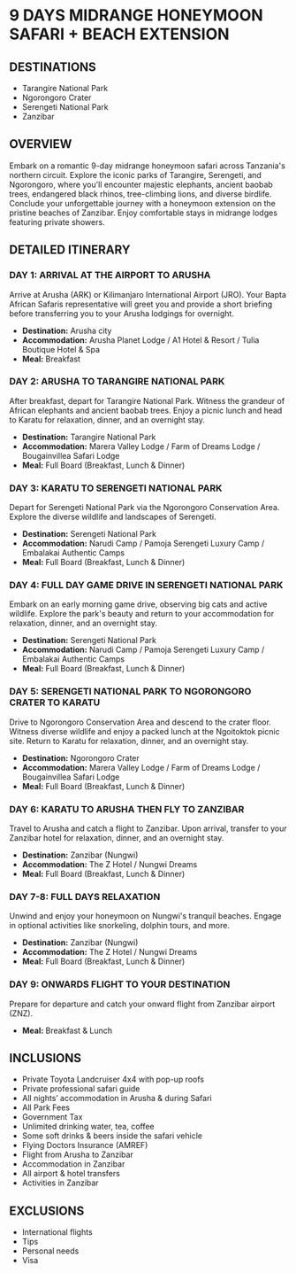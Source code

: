 # 9 DAYS MIDRANGE HONEYMOON SAFARI + BEACH EXTENSION

## DESTINATIONS
- Tarangire National Park
- Ngorongoro Crater
- Serengeti National Park
- Zanzibar

## OVERVIEW
Embark on a romantic 9-day midrange honeymoon safari across Tanzania's northern circuit. Explore the iconic parks of Tarangire, Serengeti, and Ngorongoro, where you'll encounter majestic elephants, ancient baobab trees, endangered black rhinos, tree-climbing lions, and diverse birdlife. Conclude your unforgettable journey with a honeymoon extension on the pristine beaches of Zanzibar. Enjoy comfortable stays in midrange lodges featuring private showers.

## DETAILED ITINERARY

### DAY 1: ARRIVAL AT THE AIRPORT TO ARUSHA
Arrive at Arusha (ARK) or Kilimanjaro International Airport (JRO). Your Bapta African Safaris representative will greet you and provide a short briefing before transferring you to your Arusha lodgings for overnight.
- **Destination:** Arusha city
- **Accommodation:** Arusha Planet Lodge / A1 Hotel & Resort / Tulia Boutique Hotel & Spa
- **Meal:** Breakfast

### DAY 2: ARUSHA TO TARANGIRE NATIONAL PARK
After breakfast, depart for Tarangire National Park. Witness the grandeur of African elephants and ancient baobab trees. Enjoy a picnic lunch and head to Karatu for relaxation, dinner, and an overnight stay.
- **Destination:** Tarangire National Park
- **Accommodation:** Marera Valley Lodge / Farm of Dreams Lodge / Bougainvillea Safari Lodge
- **Meal:** Full Board (Breakfast, Lunch & Dinner)

### DAY 3: KARATU TO SERENGETI NATIONAL PARK
Depart for Serengeti National Park via the Ngorongoro Conservation Area. Explore the diverse wildlife and landscapes of Serengeti.
- **Destination:** Serengeti National Park
- **Accommodation:** Narudi Camp / Pamoja Serengeti Luxury Camp / Embalakai Authentic Camps
- **Meal:** Full Board (Breakfast, Lunch & Dinner)

### DAY 4: FULL DAY GAME DRIVE IN SERENGETI NATIONAL PARK
Embark on an early morning game drive, observing big cats and active wildlife. Explore the park's beauty and return to your accommodation for relaxation, dinner, and an overnight stay.
- **Destination:** Serengeti National Park
- **Accommodation:** Narudi Camp / Pamoja Serengeti Luxury Camp / Embalakai Authentic Camps
- **Meal:** Full Board (Breakfast, Lunch & Dinner)

### DAY 5: SERENGETI NATIONAL PARK TO NGORONGORO CRATER TO KARATU
Drive to Ngorongoro Conservation Area and descend to the crater floor. Witness diverse wildlife and enjoy a packed lunch at the Ngoitoktok picnic site. Return to Karatu for relaxation, dinner, and an overnight stay.
- **Destination:** Ngorongoro Crater
- **Accommodation:** Marera Valley Lodge / Farm of Dreams Lodge / Bougainvillea Safari Lodge
- **Meal:** Full Board (Breakfast, Lunch & Dinner)

### DAY 6: KARATU TO ARUSHA THEN FLY TO ZANZIBAR
Travel to Arusha and catch a flight to Zanzibar. Upon arrival, transfer to your Zanzibar hotel for relaxation, dinner, and an overnight stay.
- **Destination:** Zanzibar (Nungwi)
- **Accommodation:** The Z Hotel / Nungwi Dreams
- **Meal:** Full Board (Breakfast, Lunch & Dinner)

### DAY 7-8: FULL DAYS RELAXATION
Unwind and enjoy your honeymoon on Nungwi's tranquil beaches. Engage in optional activities like snorkeling, dolphin tours, and more.
- **Destination:** Zanzibar (Nungwi)
- **Accommodation:** The Z Hotel / Nungwi Dreams
- **Meal:** Full Board (Breakfast, Lunch & Dinner)

### DAY 9: ONWARDS FLIGHT TO YOUR DESTINATION
Prepare for departure and catch your onward flight from Zanzibar airport (ZNZ).
- **Meal:** Breakfast & Lunch

## INCLUSIONS
- Private Toyota Landcruiser 4x4 with pop-up roofs
- Private professional safari guide
- All nights’ accommodation in Arusha & during Safari
- All Park Fees
- Government Tax
- Unlimited drinking water, tea, coffee
- Some soft drinks & beers inside the safari vehicle
- Flying Doctors Insurance (AMREF)
- Flight from Arusha to Zanzibar
- Accommodation in Zanzibar
- All airport & hotel transfers
- Activities in Zanzibar

## EXCLUSIONS
- International flights
- Tips
- Personal needs
- Visa

